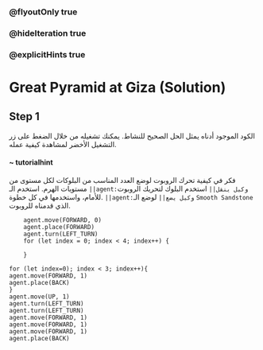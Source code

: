 ### @flyoutOnly true
### @hideIteration true
### @explicitHints true

# Great Pyramid at Giza (Solution)

## Step 1
الكود الموجود أدناه يمثل الحل الصحيح للنشاط. يمكنك تشغيله من خلال الضغط على زر التشغيل الأخضر لمشاهدة كيفية عمله.

#### ~ tutorialhint  
فكر في كيفية تحرك الروبوت لوضع العدد المناسب من البلوكات لكل مستوى من مستويات الهرم. استخدم الـ ``||agent:وكيل ينقل||`` استخدم البلوك لتحريك الروبوت للأمام، واستخدمها في كل خطوة. ``||agent:وكيل يضع||``  لوضع الـ `Smooth Sandstone` الذي قدمناه للروبوت.

```ghost
    agent.move(FORWARD, 0)
    agent.place(FORWARD)
    agent.turn(LEFT_TURN)
    for (let index = 0; index < 4; index++) {
    	
    }
```
```template
for (let index=0); index < 3; index++){
agent.move(FORWARD, 1)
agent.place(BACK)
}
agent.move(UP, 1)
agent.turn(LEFT_TURN)
agent.turn(LEFT_TURN)
agent.move(FORWARD, 1)
agent.move(FORWARD, 1)
agent.move(FORWARD, 1)
agent.place(BACK)
```
```package
```
